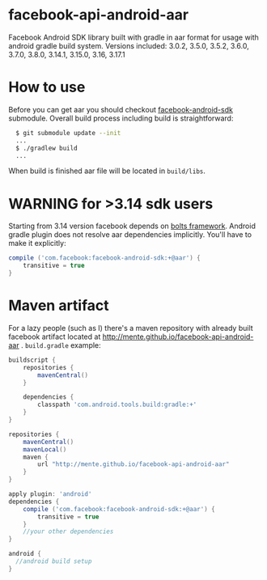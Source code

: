 facebook-api-android-aar
========================

Facebook Android SDK library built with gradle in aar format for usage with android gradle build system. Versions included: 3.0.2, 3.5.0, 3.5.2, 3.6.0, 3.7.0, 3.8.0, 3.14.1, 3.15.0, 3.16, 3.17.1

How to use
=======================
Before you can get aar you should checkout [facebook-android-sdk](https://github.com/facebook/facebook-android-sdk) submodule. Overall build process including build is straightforward:
```bash
  $ git submodule update --init
  ...
  $ ./gradlew build
  ...
```

When build is finished aar file will be located in `build/libs`.

WARNING for >3.14 sdk users
=====================
Starting from 3.14 version facebook depends on [bolts framework](https://github.com/BoltsFramework/Bolts-Android). Android gradle plugin does not resolve aar dependencies implicitly. You'll have to make it explicitly:
```groovy
compile ('com.facebook:facebook-android-sdk:+@aar') {
    transitive = true
}
```

Maven artifact
======================
For a lazy people (such as I) there's a maven repository with already built facebook artifact located at http://mente.github.io/facebook-api-android-aar . `build.gradle` example:
```groovy
buildscript {
    repositories {
        mavenCentral()
    }

    dependencies {
        classpath 'com.android.tools.build:gradle:+'
    }
}

repositories {
    mavenCentral()
    mavenLocal()
    maven {
        url "http://mente.github.io/facebook-api-android-aar"
    }
}

apply plugin: 'android'
dependencies {
    compile ('com.facebook:facebook-android-sdk:+@aar') {
        transitive = true
    }
    //your other dependencies
}

android {
  //android build setup
}
```
